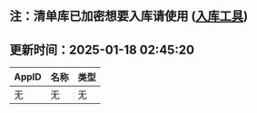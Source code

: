 ## 注：清单库已加密想要入库请使用 ([入库工具](https://github.com/BlankTMing/ManifestAutoUpdate/releases))

## 更新时间：2025-01-18 02:45:20
| AppID | 名称 | 类型  |
| :-------------------- | :----------------------------- | :----------- |
| 无 | 无 | 无 |
